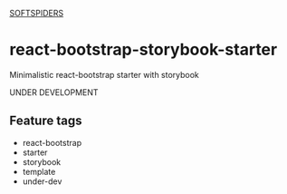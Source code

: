 [SOFTSPIDERS](https://github.com/softspiders/softspiders)

# react-bootstrap-storybook-starter
Minimalistic react-bootstrap starter with storybook

UNDER DEVELOPMENT

## Feature tags

- react-bootstrap
- starter
- storybook
- template
- under-dev


